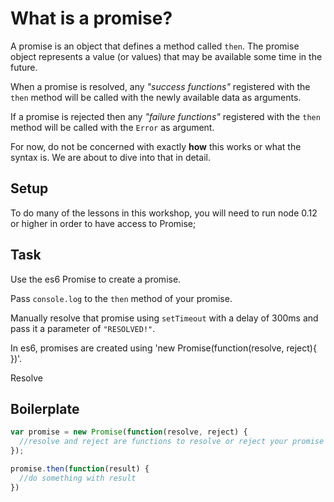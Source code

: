 # What is a promise?

A promise is an object that defines a method called `then`.
The promise object represents a value (or values) that may
be available some time in the future.

When a promise is resolved, any *"success functions"* registered
with the `then` method will be called with the newly available
data as arguments.

If a promise is rejected then any *"failure functions"* registered
with the `then` method will be called with the `Error` as argument.

For now, do not be concerned with exactly **how** this works or what
the syntax is.  We are about to dive into that in detail.

## Setup

To do many of the lessons in this workshop, you will need to run node 0.12 or higher
in order to have access to Promise;

## Task

Use the es6 Promise to create a promise.

Pass `console.log` to the `then` method of your promise.

Manually resolve that promise using `setTimeout` with a delay of 300ms
and pass it a parameter of `"RESOLVED!"`.

In es6, promises are created using 'new Promise(function(resolve, reject){ })'.

Resolve

## Boilerplate

```js
var promise = new Promise(function(resolve, reject) {
  //resolve and reject are functions to resolve or reject your promise
});

promise.then(function(result) {
  //do something with result
})

```
